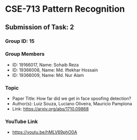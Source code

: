 # CSE-713 Pattern Recognition

## Submission of Task: 2
### Group ID: 15

### Group Members
- ID: 19166017, Name: Sohaib Reza
- ID: 19366008, Name: Md. Iftekhar Hossain
- ID: 19366009, Name: Md. Nur Alam

### Topic
- Paper Title: How far did we get in face spoofing detection?
- Author(s): Luiz Souza, Luciano Oliveira, Mauricio Pamplona
- Link: https://arxiv.org/abs/1710.09868

### YouTube Link 
- https://youtu.be/hMLV69phO0A
